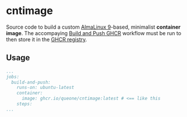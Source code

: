 # cntimage

Source code to build a custom [AlmaLinux 9](https://almalinux.org/)-based, minimalist **container image**. The accompaying [Build and Push GHCR](https://github.com/queone/cntimage/actions/workflows/build-and-push-image.yml) workflow must be run to then store it in the [GHCR registry](https://github.blog/news-insights/product-news/introducing-github-container-registry/).

## Usage

```yaml
...
jobs:
  build-and-push:
    runs-on: ubuntu-latest
    container:
      image: ghcr.io/queone/cntimage:latest # <== like this 
    steps:
...
```

